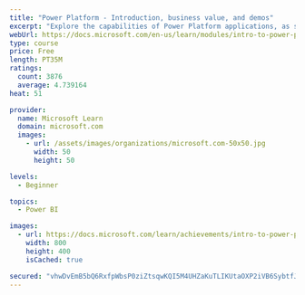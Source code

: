 ```yaml
---
title: "Power Platform - Introduction, business value, and demos"
excerpt: "Explore the capabilities of Power Platform applications, as seen in demonstrations and customer case studies."
webUrl: https://docs.microsoft.com/en-us/learn/modules/intro-to-power-platform-mba/
type: course
price: Free
length: PT35M
ratings:
  count: 3876
  average: 4.739164
heat: 51

provider:
  name: Microsoft Learn
  domain: microsoft.com
  images:
    - url: /assets/images/organizations/microsoft.com-50x50.jpg
      width: 50
      height: 50

levels:
  - Beginner

topics:
  - Power BI

images:
  - url: https://docs.microsoft.com/learn/achievements/intro-to-power-platform-social.png
    width: 800
    height: 400
    isCached: true

secured: "vhwDvEmB5bQ6RxfpWbsP0ziZtsqwKQI5M4UHZaKuTLIKUtaOXP2iVB6SybtfJZubNB5aO6TWWhlKD9UXGo9OYhX0OvoXj1n3rYuyYDOMr16l+C9aeR1CJM0m2B4IfFHFTkt3Sru4mqNIcb5jC8aNEdy2QFrAjrbG8w56JJlbOI53q1p1FW+ERIk3WIDN62ujgaXBXLkml/ramAmidVnzWjBz8K1eaKRF+Nb1V6E36fnzbSnyQ9eS1KTKD4mGzlhRx4s3WH8CfCdklmEmbkzBxvBp/9KUX/VrGFIQRiBiKEgqmiB75g8MftLKKMhm5EIPWMO7RuvBilGisCBykgkyfhpRp01BsO3LAYfJ/3y3CLGqs1RACKmSE1jYU6FEsRminv6tlxB7B7GK0eeT7/Yat0IVMLAT+7Kkg9jGSe45CG4=;XGLuPkHwGiZhM3AAJSwYAw=="
---
```


